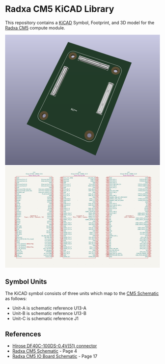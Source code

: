 # Radxa CM5 KiCAD Library

This repository contains a [KiCAD](https://www.kicad.org/) Symbol, Footprint,
and 3D model for the [Radxa CM5](https://radxa.com/products/cm/cm5) compute module.

![3D Model](screenshots/3d-model.png)
![Symbol](screenshots/schematic.png)


## Symbol Units

The KiCAD symbol consists of three units which map to the [CM5 Schematic](https://dl.radxa.com/cm5/v2210/radxa_cm5_v2210_schematic.pdf) as follows:

- Unit-A is schematic reference U13-A
- Unit-B is schematic reference U13-B
- Unit-C is schematic reference J1



## References

* [Hirose DF40C-100DS-0.4V(51) connector](https://www.hirose.com/en/product/p/CL0684-4033-4-51)
* [Radxa CM5 Schematic](https://dl.radxa.com/cm5/v2210/radxa_cm5_v2210_schematic.pdf) - Page 4
* [Radxa CM5 IO Board Schematic](https://dl.radxa.com/cm5/v2200/radxa_cm5_io_v2200_schematic.pdf) - Page 17

